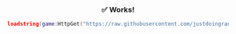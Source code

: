 <div align="center">
  <h3 align="center">✅ Works!</h3>
  
```lua
loadstring(game:HttpGet("https://raw.githubusercontent.com/justdoingrandomstuff/World-Zero/refs/heads/main/autofarm"))()
```
